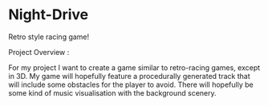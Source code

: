 # Night-Drive

Retro style racing game!

Project Overview : 

For my project I want to create a game similar to retro-racing games, except in 3D. 
My game will hopefully feature a procedurally generated track that will include some obstacles for the player to avoid. 
There will hopefully be some kind of music visualisation with the background scenery.
